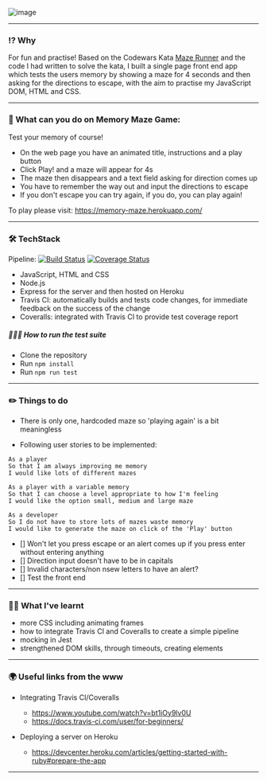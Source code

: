 ![image](https://user-images.githubusercontent.com/30720508/131891305-6915a002-5083-44f2-aa22-fdace2d0ff46.png)

---- 
### ⁉️ Why

For fun and practise! Based on the Codewars Kata [Maze Runner](https://www.codewars.com/kata/58663693b359c4a6560001d6) and the code I had written to solve the kata, I built a single page front end app which tests the users memory by showing a maze for 4 seconds and then asking for the directions to escape, with the aim to practise my JavaScript DOM, HTML and CSS.


---- 
### 🧭  What can you do on Memory Maze Game:

Test your memory of course! 

- On the web page you have an animated title, instructions and a play button
- Click Play! and a maze will appear for 4s
- The maze then disappears and a text field asking for direction comes up 
- You have to remember the way out and input the directions to escape
- If you don't escape you can try again, if you do, you can play again!

To play please visit: https://memory-maze.herokuapp.com/

----
### 🛠  TechStack

Pipeline: [![Build Status](https://app.travis-ci.com/fg24davies/memoryMazeWebsite.svg?branch=main)](https://app.travis-ci.com/fg24davies/memoryMazeWebsite) [![Coverage Status](https://coveralls.io/repos/github/fg24davies/memoryMazeWebsite/badge.svg?branch=main)](https://coveralls.io/github/fg24davies/memoryMazeWebsite?branch=main)

- JavaScript, HTML and CSS 
- Node.js
- Express for the server and then hosted on Heroku
- Travis CI: automatically builds and tests code changes, for immediate feedback on the success of the change
- Coveralls: integrated with Travis CI to provide test coverage report

##### 🏃🏼‍♀️ How to run the test suite 

- Clone the repository
- Run ```npm install```
- Run ```npm run test ```

----
### ✏️ Things to do

- There is only one, hardcoded maze so 'playing again' is a bit meaningless

- Following user stories to be implemented:

```
As a player
So that I am always improving me memory
I would like lots of different mazes
```

```
As a player with a variable memory
So that I can choose a level appropriate to how I'm feeling
I would like the option small, medium and large maze
```

```
As a developer
So I do not have to store lots of mazes waste memory
I would like to generate the maze on click of the 'Play' button
```

- [] Won't let you press escape or an alert comes up if you press enter without entering anything
- [] Direction input doesn't have to be in capitals
- [] Invalid characters/non nsew letters to have an alert?
- [] Test the front end

----
### 🕵🏼 What I've learnt

- more CSS including animating frames
- how to integrate Travis CI and Coveralls to create a simple pipeline
- mocking in Jest
- strengthened DOM skills, through timeouts, creating elements
---- 

### 🌍 Useful links from the www

- Integrating Travis CI/Coveralls
  - https://www.youtube.com/watch?v=bt1iOy9lv0U
  - https://docs.travis-ci.com/user/for-beginners/
   
- Deploying a server on Heroku 
  - https://devcenter.heroku.com/articles/getting-started-with-ruby#prepare-the-app

---- 
